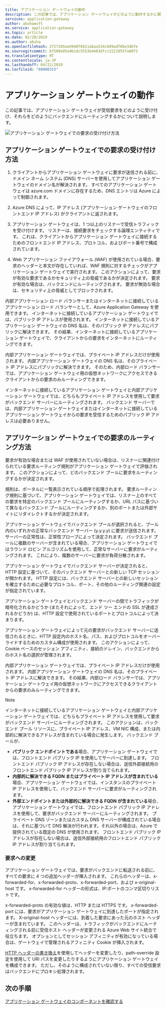 ```yaml
---
title: アプリケーション ゲートウェイの動作
description: この記事では、アプリケーション ゲートウェイがどのように動作するかに関する情報を提供します
services: application-gateway
author: abshamsft
ms.service: application-gateway
ms.topic: article
ms.date: 02/20/2019
ms.author: absha
ms.openlocfilehash: 2f27105aed940f0411abaa534cb09adf0be34bfe
ms.sourcegitcommit: bf509e05e4b1dc5553b4483dfcc2221055fa80f2
ms.translationtype: HT
ms.contentlocale: ja-JP
ms.lasthandoff: 04/22/2019
ms.locfileid: "60008315"
---
```

# <a name="how-an-application-gateway-works"></a>アプリケーション ゲートウェイの動作

この記事では、アプリケーション ゲートウェイが受信要求をどのように受け付け、それらをどのようにバックエンドにルーティングするかについて説明します。

![アプリケーション ゲートウェイでの要求の受け付け方法](./media/how-application-gateway-works/how-application-gateway-works.png)

## <a name="how-an-application-gateway-accepts-a-request"></a>アプリケーション ゲートウェイでの要求の受け付け方法

1. クライアントからアプリケーション ゲートウェイに要求が送信される前に、ドメイン ネーム システム (DNS) サーバーを使用してアプリケーション ゲートウェイのドメイン名が解決されます。 すべてのアプリケーション ゲートウェイは azure.com ドメインに存在するため、DNS エントリは Azure によって制御されます。

2. Azure DNS によって、IP アドレス (アプリケーション ゲートウェイのフロントエンド IP アドレス) がクライアントに返されます。

3. アプリケーション ゲートウェイは、1 つ以上のリスナーで受信トラフィックを受け付けます。 リスナーは、接続要求をチェックする論理エンティティです。 これは、クライアントからアプリケーション ゲートウェイに接続するためのフロントエンド IP アドレス、プロトコル、およびポート番号で構成されています。

4. Web アプリケーション ファイアウォール (WAF) が使用されている場合、要求のヘッダーと本文が存在していれば、WAF 規則に対するチェックがアプリケーション ゲートウェイで実行されます。 このアクションによって、要求が有効な要求であるかセキュリティ上の脅威であるかが決定されます。 要求が有効な場合は、バックエンドにルーティングされます。 要求が無効な場合は、セキュリティ上の脅威としてブロックされます。

内部アプリケーション ロード バランサーまたはインターネットに接続しているアプリケーション ロード バランサーとして、Azure Application Gateway を使用できます。 インターネットに接続しているアプリケーション ゲートウェイでは、パブリック IP アドレスが使用されます。 インターネットに接続しているアプリケーション ゲートウェイの DNS 名は、そのパブリック IP アドレスにパブリックに解決できます。 その結果、インターネットに接続しているアプリケーション ゲートウェイで、クライアントからの要求をインターネットにルーティングできます。

内部アプリケーション ゲートウェイでは、プライベート IP アドレスだけが使用されます。 内部アプリケーション ゲートウェイの DNS 名は、そのプライベート IP アドレスにパブリックに解決できます。 そのため、内部ロード バランサーでは、アプリケーション ゲートウェイ用の仮想ネットワークにアクセスできるクライアントからの要求のみルーティングできます。

インターネットに接続しているアプリケーション ゲートウェイと内部アプリケーション ゲートウェイでは、どちらもプライベート IP アドレスを使用して要求がバックエンド サーバーにルーティングされます。 バックエンド サーバーでは、内部アプリケーション ゲートウェイまたはインターネットに接続しているアプリケーション ゲートウェイからの要求を受信するためのパブリック IP アドレスは必要ありません。

## <a name="how-an-application-gateway-routes-a-request"></a>アプリケーション ゲートウェイでの要求のルーティング方法

要求が有効な場合または WAF が使用されていない場合は、リスナーに関連付けられている要求ルーティング規則がアプリケーション ゲートウェイで評価されます。 このアクションによって、どのバックエンド プールに要求をルーティングするかが決定されます。

規則は、ポータルに一覧表示されている順序で処理されます。 要求ルーティング規則に基づいて、アプリケーション ゲートウェイでは、リスナー上のすべての要求を特定のバックエンド プールにルーティングするか、URL パスに基づいて異なるバックエンド プールにルーティングするか、別のポートまたは外部サイトにリダイレクトするかが決定されます。

アプリケーション ゲートウェイでバックエンド プールが選択されると、プール内のいずれかの正常なバックエンド サーバー (y.y.y.y) に要求が送信されます。 サーバーの正常性は、正常性プローブによって決定されます。 バックエンド プールに複数のサーバーが含まれている場合、アプリケーション ゲートウェイではラウンド ロビン アルゴリズムを使用して、正常なサーバーに要求がルーティングされます。 これにより、複数のサーバーに要求が負荷分散されます。

アプリケーション ゲートウェイでバックエンド サーバーが決定されると、HTTP 設定に基づいて、そのバックエンド サーバーとの新しい TCP セッションが開かれます。 HTTP 設定には、バックエンド サーバーとの新しいセッションを確立するために必要なプロトコル、ポート、その他のルーティング関連の設定が指定されています。

アプリケーション ゲートウェイとバックエンド サーバーの間でトラフィックが暗号化されるかどうか (またそれによって、エンド ツー エンドの SSL が達成されるかどうか) は、HTTP 設定で使用されているポートとプロトコルによって決まります。

アプリケーション ゲートウェイによって元の要求がバックエンド サーバーに送信されるときに、HTTP 設定内のホスト名、パス、およびプロトコルをオーバーライドするためのカスタム構成が使用されます。 このアクションによって、Cookie ベースのセッション アフィニティ、接続のドレイン、バックエンドからのホスト名の選択が管理されます。

内部アプリケーション ゲートウェイでは、プライベート IP アドレスだけが使用されます。 内部アプリケーション ゲートウェイの DNS 名は、そのプライベート IP アドレスに解決できます。 その結果、内部ロード バランサーでは、アプリケーション ゲートウェイ用の仮想ネットワークにアクセスできるクライアントからの要求のみルーティングできます。

 >[!NOTE]
 >インターネットに接続しているアプリケーション ゲートウェイと内部アプリケーション ゲートウェイでは、どちらもプライベート IP アドレスを使用して要求がバックエンド サーバーにルーティングされます。 このアクションは、バックエンド プール リソースに、プライベート IP アドレス、VM NIC 構成、または内部的に解決できるアドレスが含まれている場合に発生します。 バックエンド プールが、
> - **パブリック エンドポイントである**場合、アプリケーション ゲートウェイでは、フロントエンド パブリック IP を使用してサーバーに到達します。 フロントエンド パブリック IP アドレスが存在しない場合は、送信外部接続用のフロントエンド パブリック IP アドレスが割り当てられます。
> - **内部的に解決できる FQDN またはプライベート IP アドレスが含まれている**場合、アプリケーション ゲートウェイでは、インスタンスのプライベート IP アドレスを使用して、バックエンド サーバーに要求がルーティングされます。
> - **外部エンドポイントまたは外部的に解決できる FQDN が含まれている**場合、アプリケーション ゲートウェイでは、フロントエンド パブリック IP アドレスを使用して、要求がバックエンド サーバーにルーティングされます。 プライベート DNS ゾーンまたはカスタム DNS サーバーが構成されている場合は、それに基づいて DNS 解決が行われます。それ以外の場合は、Azure で提供されている既定の DNS が使用されます。 フロントエンド パブリック IP アドレスが存在しない場合は、送信外部接続用のフロントエンド パブリック IP アドレスが割り当てられます。

### <a name="modifications-to-the-request"></a>要求への変更

アプリケーション ゲートウェイでは、要求がバックエンドに転送される前に、すべての要求に 4 つの追加ヘッダーが挿入されます。 これらのヘッダーは、x-forwarded-for、x-forwarded-proto、x-forwarded-port、および x-original-host です。 x-forwarded-for ヘッダーの形式は、IP:ポートのコンマ区切りリストです。

x-forwarded-proto の有効な値は、HTTP または HTTPS です。 x-forwarded-port には、要求がアプリケーション ゲートウェイに到達したポートが指定されます。 X-original-host ヘッダーには、到着した要求にあった元のホスト ヘッダーが含まれています。 このヘッダーは、トラフィックがバックエンドにルーティングされる前に受信ホスト ヘッダーが変更される Azure Web サイト統合で役立ちます。 オプションとしてセッション アフィニティが有効になっている場合は、ゲートウェイで管理されるアフィニティ Cookie が挿入されます。

[HTTP ヘッダーの書き換え](https://docs.microsoft.com/azure/application-gateway/rewrite-http-headers)を使用してヘッダーを変更したり、path-override 設定を使用して URI パスを変更したりするようにアプリケーション ゲートウェイを構成できます。 ただし、そのように構成されていない限り、すべての受信要求はバックエンドにプロキシ処理されます。

## <a name="next-steps"></a>次の手順

[アプリケーション ゲートウェイのコンポーネントを確認する](application-gateway-components.md)
